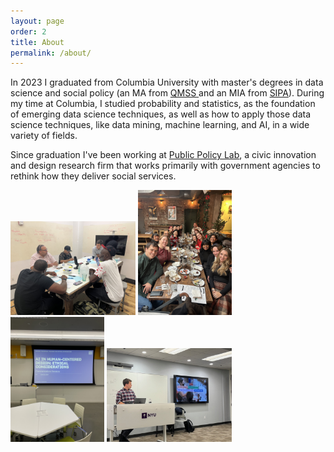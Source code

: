 ```yaml
---
layout: page
order: 2
title: About
permalink: /about/
---
```


In 2023 I graduated from Columbia University with master's degrees in data science and social policy (an MA from  <a href="https://qmss.columbia.edu"> QMSS </a> and an MIA from <a href="https://www.sipa.columbia.edu/sipa-education/masters-programs/master-international-affairsSIPA"> SIPA</a>). 
During my time at Columbia, I studied probability and statistics, as the foundation of emerging data science techniques, as well as how to apply those data science techniques, like data mining, machine learning, and AI, in a wide variety of fields.

Since graduation I've been working at <a href="https://www.publicpolicylab.org"> Public Policy Lab</a>, a civic innovation and design research firm that works primarily with government agencies to rethink how they deliver social services.

<p float="left">
  <img src="IMG_4897.jpg" alt="PPL
  photo" width="200"/>
  <img src="IMG_7858.JPG" alt="PPL
  photo 2" width="150"/>
   <img src="IMG_9508.JPG" alt="PPL
  photo 3 " width="150"/>
  <img src="IMG_7610%20(1).jpeg" alt="PPL photo 4 " width="200"/>
</p>

